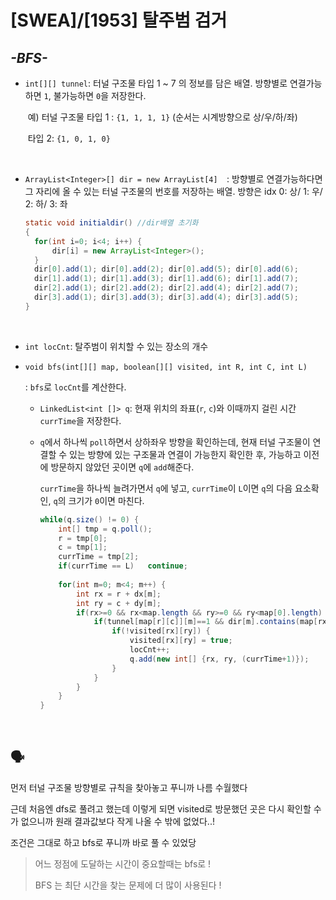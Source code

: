 # [SWEA]/[1953] 탈주범 검거

## *-BFS-*

* `int[][] tunnel`: 터널 구조물 타입 1 ~ 7 의 정보를 담은 배열. 방향별로 연결가능 하면 `1`, 불가능하면 `0`을 저장한다.

  ​							예) 터널 구조물 타입 1 : `{1, 1, 1, 1}` (순서는 시계방향으로 상/우/하/좌)

  ​														타입 2: `{1, 0, 1, 0}`

  </br>

* `ArrayList<Integer>[] dir = new ArrayList[4]	`: 방향별로 연결가능하다면 그 자리에 올 수 있는 터널 구조물의 번호를 저장하는 배열. 방향은 idx 0: 상/ 1: 우/ 2: 하/ 3: 좌

  ```java
  static void initialdir() //dir배열 초기화
  {
  	for(int i=0; i<4; i++) {
  		dir[i] = new ArrayList<Integer>();
  	}
  	dir[0].add(1); dir[0].add(2); dir[0].add(5); dir[0].add(6);
  	dir[1].add(1); dir[1].add(3); dir[1].add(6); dir[1].add(7);
  	dir[2].add(1); dir[2].add(2); dir[2].add(4); dir[2].add(7);
  	dir[3].add(1); dir[3].add(3); dir[3].add(4); dir[3].add(5);		
  }
  ```

  </br>

* `int locCnt`: 탈주범이 위치할 수 있는 장소의 개수

* `void bfs(int[][] map, boolean[][] visited, int R, int C, int L)`

  : `bfs`로 `locCnt`를 계산한다.

  * `LinkedList<int []> q`: 현재 위치의 좌표(`r`, `c`)와 이때까지 걸린 시간 `currTime`을 저장한다.

  * `q`에서 하나씩 `poll`하면서 상하좌우 방향을 확인하는데, 현재 터널 구조물이 연결할 수 있는 방향에 있는 구조물과 연결이 가능한지 확인한 후, 가능하고 이전에 방문하지 않았던 곳이면 `q`에 `add`해준다.

    `currTime`을 하나씩 늘려가면서 `q`에 넣고, `currTime`이 `L`이면 `q`의 다음 요소확인, `q`의 크기가 `0`이면 마친다.

    ```java
    while(q.size() != 0) {
    	int[] tmp = q.poll();
    	r = tmp[0];
    	c = tmp[1];
    	currTime = tmp[2];
    	if(currTime == L)	continue;
    			
    	for(int m=0; m<4; m++) {
    		int rx = r + dx[m];
    		int ry = c + dy[m];
    		if(rx>=0 && rx<map.length && ry>=0 && ry<map[0].length) {
    			if(tunnel[map[r][c]][m]==1 && dir[m].contains(map[rx][ry])) {
    				if(!visited[rx][ry]) {
    					visited[rx][ry] = true;
    					locCnt++;
    					q.add(new int[] {rx, ry, (currTime+1)});
    				}
    			}
    		}
    	}
    }
    ```

    </br>

## :speaking_head:

먼저 터널 구조물 방향별로 규칙을 찾아놓고 푸니까 나름 수월했다

근데 처음엔 dfs로 풀려고 했는데 이렇게 되면 visited로 방문했던 곳은 다시 확인할 수가 없으니까 원래 결과값보다 작게 나올 수 밖에 없었다..!

조건은 그대로 하고 bfs로 푸니까 바로 풀 수 있었당

> 어느 정점에 도달하는 시간이 중요할때는 bfs로 !
>
> BFS 는 최단 시간을 찾는 문제에 더 많이 사용된다 !